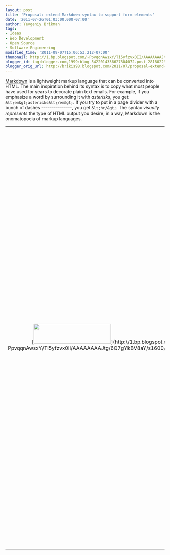 ```yaml
---
layout: post
title: 'Proposal: extend Markdown syntax to support form elements'
date: '2011-07-26T01:03:00.000-07:00'
author: Yevgeniy Brikman
tags:
- Ideas
- Web Development
- Open Source
- Software Engineering
modified_time: '2011-09-07T15:06:53.212-07:00'
thumbnail: http://1.bp.blogspot.com/-PpvqqnAwsxY/Ti5yfzvx0II/AAAAAAAAJtg/6Q7gYkBV8aY/s72-c/markdown.png
blogger_id: tag:blogger.com,1999:blog-5422014336627804072.post-2818022916028139401
blogger_orig_url: http://brikis98.blogspot.com/2011/07/proposal-extend-markdown-syntax-to.html
---
```


[Markdown](http://daringfireball.net/projects/markdown/) is a lightweight 
markup language that can be converted into HTML. The main inspiration behind 
its syntax is to copy what most people have used for years to decorate plain 
text emails. For example, if you emphasize a word by surrounding it with 
*asterisks*, you get `&lt;em&gt;asterisks&lt;/em&gt;`. If you try to put in a 
page divider with a bunch of dashes ---------------, you get `&lt;hr/&gt;`. 
The syntax *visually represents* the type of HTML output you desire; in a way, 
Markdown is the onomatopoeia of markup languages. 

<table align="center" cellpadding="0" cellspacing="0" 
class="tr-caption-container" style="margin-left: auto; margin-right: auto; 
text-align: center;"><td style="text-align: center;">[<img border="0" 
height="62" 
src="http://1.bp.blogspot.com/-PpvqqnAwsxY/Ti5yfzvx0II/AAAAAAAAJtg/6Q7gYkBV8aY/s320/markdown.png" 
width="244" 
/>](http://1.bp.blogspot.com/-PpvqqnAwsxY/Ti5yfzvx0II/AAAAAAAAJtg/6Q7gYkBV8aY/s1600/markdown.png)<td 
class="tr-caption" style="text-align: center;">Markdown was created by [John 
Gruber](http://daringfireball.net/) and [Aaron 
Swartz](http://www.aaronsw.com/) 
Markdown is VERY* *easy to read and write, so it's a great choice for 
[CMS](http://en.wikipedia.org/wiki/Content_management_system), 
[wiki](http://en.wikipedia.org/wiki/Wiki) and 
[WYSIWYG](http://en.wikipedia.org/wiki/WYSIWYG) use cases. 
[GitHub](http://www.github.com/) and 
[StackOverflow](http://www.stackoverflow.com/) both make heavy use of Markdown 
and have created their own Markdown extensions and implementations: [GitHub 
flavored Markdown](http://github.github.com/github-flavored-markdown/) and 
[MarkdownSharp](http://code.google.com/p/markdownsharp/). I too am a fan of 
Markdown: I think it's perfect for formatting answers on StackOverflow, it's a 
slick way to support rich text formatting in [Resume 
Builder](http://resume.linkedinlabs.com/), and in my [open source 
projects](https://github.com/brikis98), it's an elegant solution for readme 
files that are perfectly readable with or without a Markdown interpreter. 

<span style="font-size: large;">**Proposal** 

In this blog post, I'm going to propose a small extension to the Markdown 
syntax: support for forms. There are a number of CMS and wiki use cases where 
I've wanted to allow users to create a custom form (e.g. a simple poll or 
event RSVP) without having to write out the full HTML for it. I even created a 
[github project](https://github.com/brikis98/wmd) (forked from 
[wmd](https://github.com/ChiperSoft/wmd)) to try to implement this extension, 
though I've been too damn busy to get to it. Perhaps someone will be inspired 
by this post and help me get this thing rolling :) 

<span style="font-size: large;">**Syntax** 

## Text fields 

<script src="https://gist.github.com/1106204.js?file=TextBox.text"></script> 
<script src="https://gist.github.com/1106204.js?file=TextBox.html"></script> 

## Radio buttons 

<script 
src="https://gist.github.com/1106204.js?file=RadioButtons.text"></script> 
<script 
src="https://gist.github.com/1106204.js?file=RadioButtons.html"></script> 

## Check boxes 

<script 
src="https://gist.github.com/1106204.js?file=CheckBoxes.text"></script> 
<script 
src="https://gist.github.com/1106204.js?file=CheckBoxes.html"></script> 

## Drop down 

<script src="https://gist.github.com/1106204.js?file=DropDown.text"></script> 
<script src="https://gist.github.com/1106204.js?file=DropDown.html"></script> 

## Required fields 

<script 
src="https://gist.github.com/1106204.js?file=RequiredFields.text"></script> 
<script 
src="https://gist.github.com/1106204.js?file=RequiredFields.html"></script> 

<span style="font-size: large;">**Feedback** 

Hopefully, merely looking at the examples above makes my proposal clear. If 
not, I've clearly failed, as Markdown's central goal is readability. Either 
way, let me know what you think in the comments. Also, feel free to fork my 
[github project](https://github.com/brikis98/wmd) for this proposal and start 
hacking away! 

## Update: [Geoff](https://github.com/maleldil) saw this post, forked my 
project, and [implemented the proposal](https://github.com/maleldil/wmd)! 
Awesome work Geoff! 